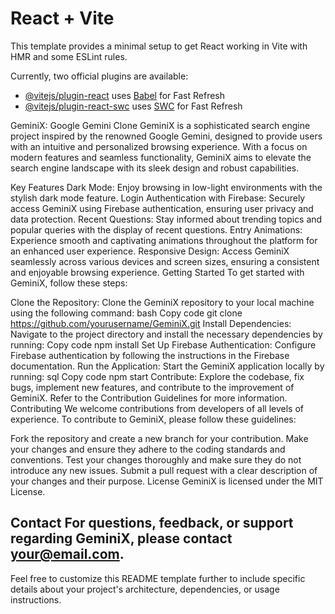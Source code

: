 # React + Vite

This template provides a minimal setup to get React working in Vite with HMR and some ESLint rules.

Currently, two official plugins are available:

- [@vitejs/plugin-react](https://github.com/vitejs/vite-plugin-react/blob/main/packages/plugin-react/README.md) uses [Babel](https://babeljs.io/) for Fast Refresh
- [@vitejs/plugin-react-swc](https://github.com/vitejs/vite-plugin-react-swc) uses [SWC](https://swc.rs/) for Fast Refresh


GeminiX: Google Gemini Clone
GeminiX is a sophisticated search engine project inspired by the renowned Google Gemini, designed to provide users with an intuitive and personalized browsing experience. With a focus on modern features and seamless functionality, GeminiX aims to elevate the search engine landscape with its sleek design and robust capabilities.

Key Features
Dark Mode: Enjoy browsing in low-light environments with the stylish dark mode feature.
Login Authentication with Firebase: Securely access GeminiX using Firebase authentication, ensuring user privacy and data protection.
Recent Questions: Stay informed about trending topics and popular queries with the display of recent questions.
Entry Animations: Experience smooth and captivating animations throughout the platform for an enhanced user experience.
Responsive Design: Access GeminiX seamlessly across various devices and screen sizes, ensuring a consistent and enjoyable browsing experience.
Getting Started
To get started with GeminiX, follow these steps:

Clone the Repository: Clone the GeminiX repository to your local machine using the following command:
bash
Copy code
git clone https://github.com/yourusername/GeminiX.git
Install Dependencies: Navigate to the project directory and install the necessary dependencies by running:
Copy code
npm install
Set Up Firebase Authentication: Configure Firebase authentication by following the instructions in the Firebase documentation.
Run the Application: Start the GeminiX application locally by running:
sql
Copy code
npm start
Contribute: Explore the codebase, fix bugs, implement new features, and contribute to the improvement of GeminiX. Refer to the Contribution Guidelines for more information.
Contributing
We welcome contributions from developers of all levels of experience. To contribute to GeminiX, please follow these guidelines:

Fork the repository and create a new branch for your contribution.
Make your changes and ensure they adhere to the coding standards and conventions.
Test your changes thoroughly and make sure they do not introduce any new issues.
Submit a pull request with a clear description of your changes and their purpose.
License
GeminiX is licensed under the MIT License.

Contact
For questions, feedback, or support regarding GeminiX, please contact your@email.com.
---------------------------------------------------------------------------------------------------------------
Feel free to customize this README template further to include specific details about your project's architecture, dependencies, or usage instructions.
